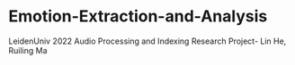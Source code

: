 # Emotion-Extraction-and-Analysis
LeidenUniv 2022 Audio Processing and Indexing Research Project- Lin He, Ruiling Ma
